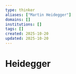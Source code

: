 ```yaml
---
type: thinker
aliases: ["Martin Heidegger"]
domains: []
institutions: []
tags: []
created: 2025-10-20
updated: 2025-10-20
---
```


# Heidegger


